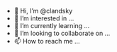 - 👋 Hi, I’m @clandsky
- 👀 I’m interested in ...
- 🌱 I’m currently learning ...
- 💞️ I’m looking to collaborate on ...
- 📫 How to reach me ...

<!---
clandsky/clandsky is a ✨ special ✨ repository because its `README.md` (this file) appears on your GitHub profile.
You can click the Preview link to take a look at your changes.
--->

